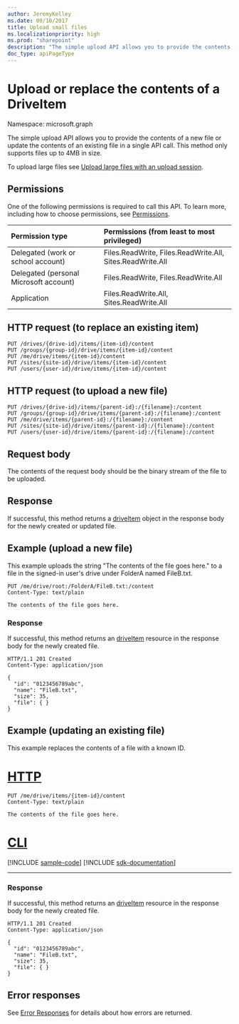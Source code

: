 ```yaml
---
author: JeremyKelley
ms.date: 09/10/2017
title: Upload small files
ms.localizationpriority: high
ms.prod: "sharepoint"
description: "The simple upload API allows you to provide the contents of a new file or update the contents of an existing file in a single API call. "
doc_type: apiPageType
---
```

# Upload or replace the contents of a DriveItem

Namespace: microsoft.graph

The simple upload API allows you to provide the contents of a new file or update the contents of an existing file in a single API call. 
This method only supports files up to 4MB in size.

To upload large files see [Upload large files with an upload session](driveitem-createuploadsession.md).

## Permissions

One of the following permissions is required to call this API. To learn more, including how to choose permissions, see [Permissions](/graph/permissions-reference).

|Permission type      | Permissions (from least to most privileged)              |
|:--------------------|:---------------------------------------------------------|
|Delegated (work or school account) | Files.ReadWrite, Files.ReadWrite.All, Sites.ReadWrite.All    |
|Delegated (personal Microsoft account) | Files.ReadWrite, Files.ReadWrite.All    |
|Application | Files.ReadWrite.All, Sites.ReadWrite.All |

## HTTP request (to replace an existing item)

<!-- { "blockType": "ignored" } -->

```http
PUT /drives/{drive-id}/items/{item-id}/content
PUT /groups/{group-id}/drive/items/{item-id}/content
PUT /me/drive/items/{item-id}/content
PUT /sites/{site-id}/drive/items/{item-id}/content
PUT /users/{user-id}/drive/items/{item-id}/content
```

## HTTP request (to upload a new file)

<!-- { "blockType": "ignored" } -->

```http
PUT /drives/{drive-id}/items/{parent-id}:/{filename}:/content
PUT /groups/{group-id}/drive/items/{parent-id}:/{filename}:/content
PUT /me/drive/items/{parent-id}:/{filename}:/content
PUT /sites/{site-id}/drive/items/{parent-id}:/{filename}:/content
PUT /users/{user-id}/drive/items/{parent-id}:/{filename}:/content
```

## Request body

The contents of the request body should be the binary stream of the file to be uploaded.

## Response

If successful, this method returns a [driveItem](../resources/driveitem.md) object in the response body for the newly created or updated file.

## Example (upload a new file)

This example uploads the string "The contents of the file goes here." to a file in the signed-in user's drive under FolderA named FileB.txt.

<!-- { "blockType": "request", "name": "upload-via-put", "scopes": "files.readwrite" } -->

```http
PUT /me/drive/root:/FolderA/FileB.txt:/content
Content-Type: text/plain

The contents of the file goes here.
```

### Response

If successful, this method returns an [driveItem][item-resource] resource in the response body for the newly created file.

<!-- { "blockType": "response", "@odata.type": "microsoft.graph.driveItem", "truncated": true } -->

```http
HTTP/1.1 201 Created
Content-Type: application/json

{
  "id": "0123456789abc",
  "name": "FileB.txt",
  "size": 35,
  "file": { }
}
```

## Example (updating an existing file)

This example replaces the contents of a file with a known ID.


# [HTTP](#tab/http)
<!-- { "blockType": "request", "name": "upload-via-put-id", "scopes": "files.readwrite" } -->

```http
PUT /me/drive/items/{item-id}/content
Content-Type: text/plain

The contents of the file goes here.
```

# [CLI](#tab/cli)
[!INCLUDE [sample-code](../includes/snippets/cli/upload-via-put-id-cli-snippets.md)]
[!INCLUDE [sdk-documentation](../includes/snippets/snippets-sdk-documentation-link.md)]

---

### Response

If successful, this method returns an [driveItem][item-resource] resource in the response body for the newly created file.

<!-- { "blockType": "response", "@odata.type": "microsoft.graph.driveItem", "truncated": true } -->

```http
HTTP/1.1 201 Created
Content-Type: application/json

{
  "id": "0123456789abc",
  "name": "FileB.txt",
  "size": 35,
  "file": { }
}
```

## Error responses

See [Error Responses][error-response] for details about
how errors are returned.

[error-response]: /graph/errors
[item-resource]: ../resources/driveitem.md

<!-- {
  "type": "#page.annotation",
  "description": "Create a new file with content or update a file's content.",
  "keywords": "insert,upsert,update,upload",
  "section": "documentation",
  "suppressions": [
  ]
} -->

